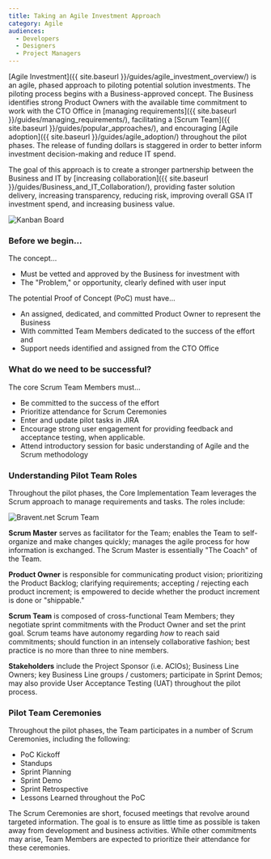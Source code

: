 ```yaml
---
title: Taking an Agile Investment Approach
category: Agile
audiences:
  - Developers
  - Designers
  - Project Managers
---
```


[Agile Investment]({{ site.baseurl }}/guides/agile_investment_overview/) is an agile, phased approach to piloting potential solution investments. The piloting process begins with a Business-approved concept. The Business identifies strong Product Owners with the available time commitment to work with the CTO Office in [managing requirements]({{ site.baseurl }}/guides/managing_requirements/), facilitating a [Scrum Team]({{ site.baseurl }}/guides/popular_approaches/), and encouraging [Agile adoption]({{ site.baseurl }}/guides/agile_adoption/) throughout the pilot phases. The release of funding dollars is staggered in order to better inform investment decision-making and reduce IT spend.

The goal of this approach is to create a stronger partnership between the Business and IT by [increasing collaboration]({{ site.baseurl }}/guides/Business_and_IT_Collaboration/), providing faster solution delivery, increasing transparency, reducing risk, improving overall GSA IT investment spend, and increasing business value.


<img src="{{ site.baseurl }}/assets/img/guides/agile_investment_roles.png"
  alt="Kanban Board"
  class="guide-image guide-image-half">


### Before we begin...

The concept...
* Must be vetted and approved by the Business for investment with
* The "Problem," or opportunity, clearly defined with user input

The potential Proof of Concept (PoC) must have...
* An assigned, dedicated, and committed Product Owner to represent the Business
* With committed Team Members dedicated to the success of the effort and
* Support needs identified and assigned from the CTO Office

### What do we need to be successful?

The core Scrum Team Members must...
* Be committed to the success of the effort
* Prioritize attendance for Scrum Ceremonies
* Enter and update pilot tasks in JIRA
* Encourage strong user engagement for providing feedback and acceptance testing, when applicable.
* Attend introductory session for basic understanding of Agile and the Scrum methodology

### Understanding Pilot Team Roles

Throughout the pilot phases, the Core Implementation Team leverages the Scrum approach to manage requirements and tasks. The roles include:

<img src="{{ site.baseurl }}/assets/img/guides/scrum-team.jpg"
  alt="Bravent.net Scrum Team"
  class="guide-image guide-image-half">

**Scrum Master** serves as facilitator for the Team; enables the Team to self-organize and make changes quickly; manages the agile process for how information is exchanged. The Scrum Master is essentially "The Coach" of the Team.

**Product Owner** is responsible for communicating product vision; prioritizing the Product Backlog; clarifying requirements; accepting / rejecting each product increment; is empowered to decide whether the product increment is done or "shippable."

**Scrum Team** is composed of cross-functional Team Members; they negotiate sprint commitments with the Product Owner and set the print goal. Scrum teams have autonomy regarding *how* to reach said commitments; should function in an intensely collaborative fashion; best practice is no more than three to nine members.

**Stakeholders** include the Project Sponsor (i.e. ACIOs); Business Line Owners; key Business Line groups / customers; participate in Sprint Demos; may also provide User Acceptance Testing (UAT) throughout the pilot process.

### Pilot Team Ceremonies

Throughout the pilot phases, the Team participates in a number of Scrum Ceremonies, including the following:

* PoC Kickoff
* Standups
* Sprint Planning
* Sprint Demo
* Sprint Retrospective
* Lessons Learned throughout the PoC

The Scrum Ceremonies are short, focused meetings that revolve around targeted information. The goal is to ensure as little time as possible is taken away from development and business activities. While other commitments may arise, Team Members are expected to prioritize their attendance for these ceremonies.
